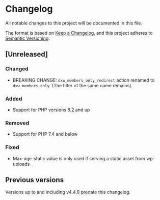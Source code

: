 # Changelog

All notable changes to this project will be documented in this file.

The format is based on [Keep a Changelog](https://keepachangelog.com/en/1.1.0/),
and this project adheres to [Semantic Versioning](https://semver.org/spec/v2.0.0.html).

## [Unreleased]

### Changed

- BREAKING CHANGE: `dxw_members_only_redirect` action renamed to `dxw_members_only`. (The filter of the same name remains).

### Added

- Support for PHP versions 8.2 and up

### Removed

- Support for PHP 7.4 and below

### Fixed

- Max-age-static value is only used if serving a static asset from wp-uploads

## Previous versions

Versions up to and including v4.4.0 predate this changelog.